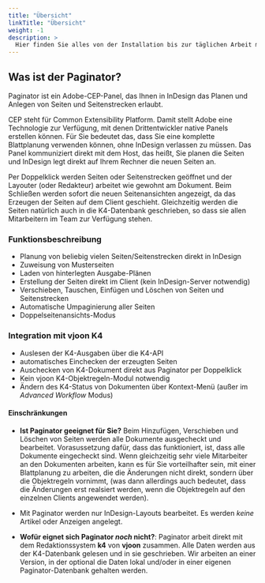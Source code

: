 ```yaml
---
title: "Übersicht"
linkTitle: "Übersicht"
weight: -1
description: >
  Hier finden Sie alles von der Installation bis zur täglichen Arbeit mit dem Paginator.
---
```




## Was ist der Paginator?

Paginator ist ein Adobe-CEP-Panel, das Ihnen in InDesign das Planen und Anlegen von Seiten und Seitenstrecken erlaubt. 

CEP steht für Common Extensibility Platform. Damit stellt Adobe eine Technologie zur Verfügung, mit denen Drittentwickler native Panels erstellen können. Für Sie bedeutet das, dass Sie eine komplette Blattplanung verwenden können, ohne InDesign verlassen zu müssen. Das Panel kommuniziert direkt mit dem Host, das heißt, Sie planen die Seiten und InDesign legt direkt auf Ihrem Rechner die neuen Seiten an.

Per Doppelklick werden Seiten oder Seitenstrecken geöffnet und der Layouter (oder Redakteur) arbeitet wie gewohnt am Dokument. Beim Schließen werden sofort die neuen Seitenansichten angezeigt, da das Erzeugen der Seiten auf dem Client geschieht. Gleichzeitig werden die Seiten natürlich auch in die K4-Datenbank geschrieben, so dass sie allen Mitarbeitern im Team zur Verfügung stehen.

### Funktionsbeschreibung

* Planung von beliebig vielen Seiten/Seitenstrecken direkt in InDesign
* Zuweisung von Musterseiten
* Laden von hinterlegten Ausgabe-Plänen
* Erstellung der Seiten direkt im Client (kein InDesign-Server notwendig)
* Verschieben, Tauschen, Einfügen und Löschen von Seiten und Seitenstrecken
* Automatische Umpaginierung aller Seiten
* Doppelseitenansichts-Modus 

### Integration mit vjoon K4

* Auslesen der K4-Ausgaben über die K4-API
* automatisches Einchecken der erzeugten Seiten
* Auschecken von K4-Dokument direkt aus Paginator per Doppelklick
* Kein vjoon K4-Objektregeln-Modul notwendig
* Ändern des K4-Status von Dokumenten über Kontext-Menü (außer im *Advanced Workflow* Modus)


#### Einschränkungen

* **Ist Paginator geeignet für Sie?** Beim Hinzufügen, Verschieben und Löschen von Seiten werden alle Dokumente ausgecheckt und bearbeitet. Vorasussetzung dafür, dass das funktioniert, ist, dass alle Dokumente eingecheckt sind. Wenn gleichzeitig sehr viele Mitarbeiter an den Dokumenten arbeiten, kann es für Sie vorteilhafter sein, mit einer Blattplanung zu arbeiten, die die Änderungen nicht direkt, sondern über die Objektregeln vornimmt, (was dann allerdings auch bedeutet, dass die Änderungen erst realsiert werden, wenn die Objektregeln auf den einzelnen Clients angewendet werden). 

* Mit Paginator werden nur InDesign-Layouts bearbeitet. Es werden *keine* Artikel oder Anzeigen angelegt.


* **Wofür eignet sich Paginator *noch* nicht?**: Paginator arbeit direkt mit dem Redaktionssystem **k4** von **vjoon** zusammen. Alle Daten werden aus der K4-Datenbank gelesen und in sie geschrieben. Wir arbeiten an einer Version, in der optional die Daten lokal und/oder in einer eigenen Paginator-Datenbank gehalten werden.



